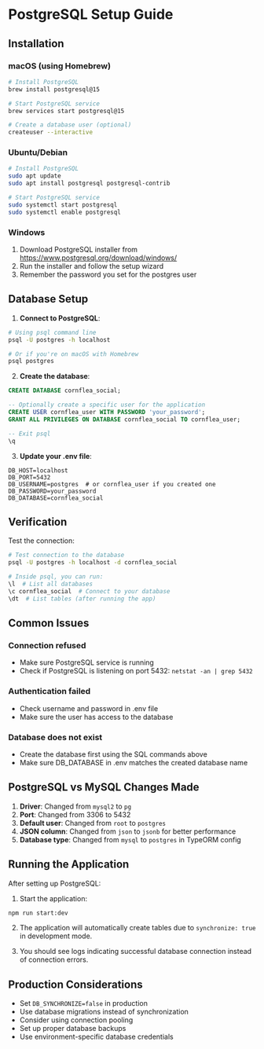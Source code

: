 # PostgreSQL Setup Guide

## Installation

### macOS (using Homebrew)
```bash
# Install PostgreSQL
brew install postgresql@15

# Start PostgreSQL service
brew services start postgresql@15

# Create a database user (optional)
createuser --interactive
```

### Ubuntu/Debian
```bash
# Install PostgreSQL
sudo apt update
sudo apt install postgresql postgresql-contrib

# Start PostgreSQL service
sudo systemctl start postgresql
sudo systemctl enable postgresql
```

### Windows
1. Download PostgreSQL installer from https://www.postgresql.org/download/windows/
2. Run the installer and follow the setup wizard
3. Remember the password you set for the postgres user

## Database Setup

1. **Connect to PostgreSQL**:
```bash
# Using psql command line
psql -U postgres -h localhost

# Or if you're on macOS with Homebrew
psql postgres
```

2. **Create the database**:
```sql
CREATE DATABASE cornflea_social;

-- Optionally create a specific user for the application
CREATE USER cornflea_user WITH PASSWORD 'your_password';
GRANT ALL PRIVILEGES ON DATABASE cornflea_social TO cornflea_user;

-- Exit psql
\q
```

3. **Update your .env file**:
```env
DB_HOST=localhost
DB_PORT=5432
DB_USERNAME=postgres  # or cornflea_user if you created one
DB_PASSWORD=your_password
DB_DATABASE=cornflea_social
```

## Verification

Test the connection:
```bash
# Test connection to the database
psql -U postgres -h localhost -d cornflea_social

# Inside psql, you can run:
\l  # List all databases
\c cornflea_social  # Connect to your database
\dt  # List tables (after running the app)
```

## Common Issues

### Connection refused
- Make sure PostgreSQL service is running
- Check if PostgreSQL is listening on port 5432: `netstat -an | grep 5432`

### Authentication failed
- Check username and password in .env file
- Make sure the user has access to the database

### Database does not exist
- Create the database first using the SQL commands above
- Make sure DB_DATABASE in .env matches the created database name

## PostgreSQL vs MySQL Changes Made

1. **Driver**: Changed from `mysql2` to `pg`
2. **Port**: Changed from 3306 to 5432
3. **Default user**: Changed from `root` to `postgres`
4. **JSON column**: Changed from `json` to `jsonb` for better performance
5. **Database type**: Changed from `mysql` to `postgres` in TypeORM config

## Running the Application

After setting up PostgreSQL:

1. Start the application:
```bash
npm run start:dev
```

2. The application will automatically create tables due to `synchronize: true` in development mode.

3. You should see logs indicating successful database connection instead of connection errors.

## Production Considerations

- Set `DB_SYNCHRONIZE=false` in production
- Use database migrations instead of synchronization
- Consider using connection pooling
- Set up proper database backups
- Use environment-specific database credentials

